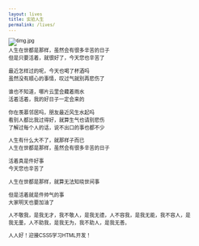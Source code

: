 ```yaml
---
layout: lives
title: 实验人生
permalink: /lives/
---
```

![timg.jpg](https://i.loli.net/2020/09/20/AfIicD2oCHL5ukn.jpg)</br>
人生在世都是那样，虽然会有很多辛苦的日子</br>
但是只要活着，就很好了，今天您也辛苦了</br>
</br>
最近怎样过的呢，今天也喝了杯酒吗</br>
虽然没有顺心的事情，叹过气就别再悲伤了</br>
</br>
谁也不知道，哪片云里会藏着雨水</br>
活着活着，我的好日子一定会来的</br>
</br>
你在羡慕邻居吗，朋友最近风生水起吗</br>
看别人都比我过得好，就算生气也请别悲伤</br>
了解过每个人的话，说不出口的事也都不少</br>

人生有什么大不了，就那样子而已</br>
人生在世都是那样，虽然会有很多辛苦的日子</br>
</br>
活着真是件好事</br>
今天您也辛苦了</br>
</br>
人生在世都是那样，就算无法知晓世间事</br>
</br>
但是活着就是件帅气的事</br>
大家明天也要加油了</br>

人不敬我，是我无才，我不敬人，是我无德，人不容我，是我无能，我不容人，是我无量，人不助我，是我无为，我不助人，是我无善。</br>



<!doctype html>
<html>
<head>
<meta charset="utf-8">
<title>电话网站最基础底细HTML模板</title>
<meta name="keywords" content="" />
<meta name="description" content="" />
<meta name="viewport" content="width=device-width, initial-scale=1.0, maximum-scale=1.0, user-scalable=0" />
<meta name="format-detection" content="telephone=no" />
<meta name="apple-mobile-web-app-capable" content="yes" />
<meta name="apple-mobile-web-app-status-bar-style" content="black">
<meta name="author" content="CSS5, css5.com.cn" />
<style>
body{font-size:62.5%;font-family:"Microsoft YaHei",Arial; overflow-x:hidden; overflow-y:auto;}
.viewport{ max-width:640px; min-width:300px; margin:0 auto;}
</style>
</head>

<body>
<div>
人人好！迎接CSS5学习HTML开发！
</div>
</body>
</html>
